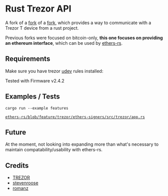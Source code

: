 
# Rust Trezor API

A fork of a [fork](https://github.com/romanz/rust-trezor-api) of a [fork](https://github.com/stevenroose/rust-trezor-api), which provides a way to communicate with a Trezor T device from a rust project.

Previous forks were focused on bitcoin-only, **this one focuses on providing an ethereum interface**, which can be used by [ethers-rs](https://github.com/gakonst/ethers-rs/).


## Requirements
Make sure you have trezor [udev](https://wiki.trezor.io/Udev_rules) rules installed: 

Tested with Firmware v2.4.2

## Examples / Tests
`cargo run --example features`

[`ethers-rs/blob/feature/trezor/ethers-signers/src/trezor/app.rs`](https://github.com/joshieDo/ethers-rs/blob/feature/trezor/ethers-signers/src/trezor/app.rs)

## Future
At the moment, not looking into expanding more than what's necessary to maintain compatability/usability with ethers-rs.

## Credits
* [TREZOR](https://github.com/trezor/trezor-firmware) 
* [stevenroose](https://github.com/stevenroose)
* [romanz](https://github.com/romanz)